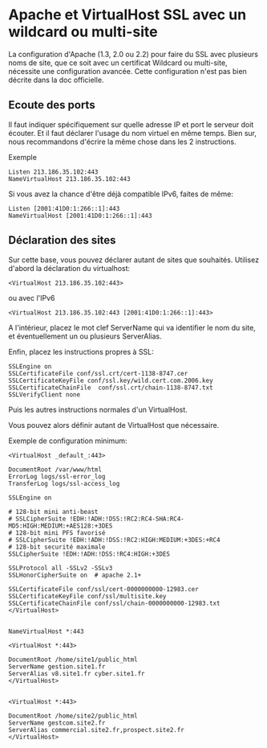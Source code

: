 # Apache et VirtualHost SSL avec un wildcard ou multi-site

La configuration d'Apache (1.3, 2.0 ou 2.2) pour faire du SSL avec plusieurs noms de site, que ce soit avec un certificat Wildcard ou multi-site, nécessite une configuration avancée. Cette configuration n'est pas bien décrite dans la doc officielle.

## Ecoute des ports

Il faut indiquer spécifiquement sur quelle adresse IP et port le serveur doit écouter. Et il faut déclarer l'usage du nom virtuel en même temps. Bien sur, nous recommandons d'écrire la même chose dans les 2 instructions. 

Exemple

```
Listen 213.186.35.102:443
NameVirtualHost 213.186.35.102:443
```

Si vous avez la chance d'être déjà compatible IPv6, faites de même:

```
Listen [2001:41D0:1:266::1]:443
NameVirtualHost [2001:41D0:1:266::1]:443
```

## Déclaration des sites

Sur cette base, vous pouvez déclarer autant de sites que souhaités. Utilisez d'abord la déclaration du virtualhost:

```
<VirtualHost 213.186.35.102:443>
```

ou avec l'IPv6

```
<VirtualHost 213.186.35.102:443 [2001:41D0:1:266::1]:443>
```

A l'intérieur, placez le mot clef ServerName qui va identifier le nom du site, et éventuellement un ou plusieurs ServerAlias.

Enfin, placez les instructions propres à SSL:

```
SSLEngine on
SSLCertificateFile conf/ssl.crt/cert-1138-8747.cer
SSLCertificateKeyFile conf/ssl.key/wild.cert.com.2006.key
SSLCertificateChainFile  conf/ssl.crt/chain-1138-8747.txt
SSLVerifyClient none
```

Puis les autres instructions normales d'un VirtualHost.

Vous pouvez alors définir autant de VirtualHost que nécessaire.

Exemple de configuration minimum:

```
<VirtualHost _default_:443>

DocumentRoot /var/www/html
ErrorLog logs/ssl-error_log
TransferLog logs/ssl-access_log

SSLEngine on

# 128-bit mini anti-beast
# SSLCipherSuite !EDH:!ADH:!DSS:!RC2:RC4-SHA:RC4-MD5:HIGH:MEDIUM:+AES128:+3DES
# 128-bit mini PFS favorisé
# SSLCipherSuite !EDH:!ADH:!DSS:!RC2:HIGH:MEDIUM:+3DES:+RC4
# 128-bit securité maximale
SSLCipherSuite !EDH:!ADH:!DSS:!RC4:HIGH:+3DES

SSLProtocol all -SSLv2 -SSLv3
SSLHonorCipherSuite on  # apache 2.1+

SSLCertificateFile conf/ssl/cert-0000000000-12983.cer
SSLCertificateKeyFile conf/ssl/multisite.key
SSLCertificateChainFile conf/ssl/chain-0000000000-12983.txt
</VirtualHost>


NameVirtualHost *:443

<VirtualHost *:443>

DocumentRoot /home/site1/public_html
ServerName gestion.site1.fr
ServerAlias v8.site1.fr cyber.site1.fr
</VirtualHost>


<VirtualHost *:443>

DocumentRoot /home/site2/public_html
ServerName gestcom.site2.fr
ServerAlias commercial.site2.fr,prospect.site2.fr
</VirtualHost>
```

